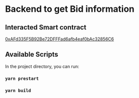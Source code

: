 
# Backend to get Bid information

##  Interacted Smart contract

[0xAFd335F5B92Be72DFFFad6afb4eaf0bAc32856C6](https://rinkeby.etherscan.io/address/0xAFd335F5B92Be72DFFFad6afb4eaf0bAc32856C6)

## Available Scripts

In the project directory, you can run:

### `yarn prestart`  

### `yarn build`